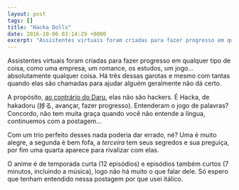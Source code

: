 ```yaml
---
layout: post
tags: []
title: "Hacka Dolls"
date: 2016-10-06 03:14:29 +0000
excerpt: "Assistentes virtuais foram criadas para fazer progresso em qualquer tipo de coisa, como uma empresa, um romance, os estudos, um jogo…..."
---
```


Assistentes virtuais foram criadas para fazer progresso em qualquer tipo de coisa, como uma empresa, um romance, os estudos, um jogo… absolutamente qualquer coisa. Há três dessas garotas e mesmo com tantas quando elas são chamadas para ajudar alguém geralmente não dá certo.

A propósito, [ao contrário do Daru](https://i.imgur.com/N3DmVCa.jpg), elas não são hackers. É Hacka, de hakadoru (捗る, avançar, fazer progresso). Entenderam o jogo de palavras? Concordo, não tem muita graça quando você não entende a língua, continuemos com a postagem…

Com um trio perfeito desses nada poderia dar errado, né? Uma é muito alegre, a segunda é bem fofa, a *terceira* tem seus segredos e sua preguiça, por fim uma quarta aparece para rivalizar com elas.

O anime é de temporada curta (12 episódios) e episódios também curtos (7 minutos, incluindo a música), logo não há muito o que falar dele. Só espero que tenham entendido nessa postagem por que usei itálico.
